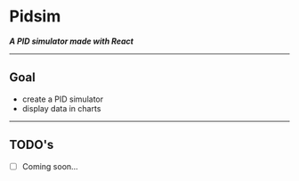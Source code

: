 # Pidsim

***A PID simulator made with React***

---
## Goal

* create a PID simulator
* display data in charts

---
## TODO's

* [ ] Coming soon...
